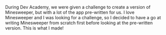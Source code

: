 During Dev Academy, we were given a challenge to create a version of Minesweeper, but with a lot of the app pre-written for us. I love Minesweeper and I was looking for a challenge, so I decided to have a go at writing Minesweeper from scratch first before looking at the pre-written version. This is what I made!
